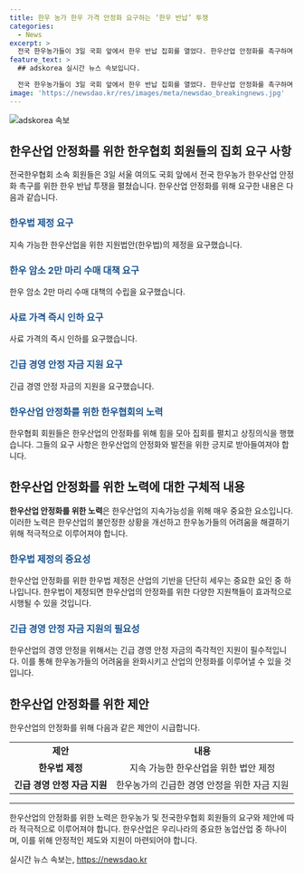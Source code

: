 ```yaml
---
title: 한우 농가 한우 가격 안정화 요구하는 ‘한우 반납’ 투쟁
categories:
  - News
excerpt: >
  전국 한우농가들이 3일 국회 앞에서 한우 반납 집회를 열었다. 한우산업 안정화를 촉구하며 한우 가격 안정화를 요구했고, 한우법 제정과 급격한 가격 하락 대책을 요청했다. 또한 삭발식과 한우 모형을 국회에 전달하려다 저지되는 사진들을 공개했다. 한우농가들은 생산비 폭등과 한우산업 보호 부재로 어려움을 호소했다. 요구사항에는 한우법 제정, 한우 암소 수매 대책, 사료 가격 인하 등이 포함됐다.
feature_text: >
  ## adskorea 실시간 뉴스 속보입니다.

  전국 한우농가들이 3일 국회 앞에서 한우 반납 집회를 열었다. 한우산업 안정화를 촉구하며 한우 가격 안정화를 요구했고, 한우법 제정과 급격한 가격 하락 대책을 요청했다. 또한 삭발식과 한우 모형을 국회에 전달하려다 저지되는 사진들을 공개했다. 한우농가들은 생산비 폭등과 한우산업 보호 부재로 어려움을 호소했다. 요구사항에는 한우법 제정, 한우 암소 수매 대책, 사료 가격 인하 등이 포함됐다.
image: 'https://newsdao.kr/res/images/meta/newsdao_breakingnews.jpg'
---
```


<p><img src="https://newsdao.kr/res/images/meta/newsdao_breakingnews.jpg" alt="adskorea 속보" /></p>

<h2 data-ke-size="size26">한우산업 안정화를 위한 한우협회 회원들의 집회 요구 사항</h2>

<p data-ke-size="size16">전국한우협회 소속 회원들은 3일 서울 여의도 국회 앞에서 전국 한우농가 한우산업 안정화 촉구를 위한 한우 반납 투쟁을 펼쳤습니다. 한우산업 안정화를 위해 요구한 내용은 다음과 같습니다.</p>

<h3><b><span style="color: #1a5490;">한우법 제정 요구</span></b></h3>

<p data-ke-size="size16">지속 가능한 한우산업을 위한 지원법안(한우법)의 제정을 요구했습니다.</p>

<h3><b><span style="color: #1a5490;">한우 암소 2만 마리 수매 대책 요구</span></b></h3>

<p data-ke-size="size16">한우 암소 2만 마리 수매 대책의 수립을 요구했습니다.</p>

<h3><b><span style="color: #1a5490;">사료 가격 즉시 인하 요구</span></b></h3>

<p data-ke-size="size16">사료 가격의 즉시 인하를 요구했습니다.</p>

<h3><b><span style="color: #1a5490;">긴급 경영 안정 자금 지원 요구</span></b></h3>

<p data-ke-size="size16">긴급 경영 안정 자금의 지원을 요구했습니다.</p>

<h3><b><span style="color: #1a5490;">한우산업 안정화를 위한 한우협회의 노력</span></b></h3>

<p data-ke-size="size16">한우협회 회원들은 한우산업의 안정화를 위해 힘을 모아 집회를 펼치고 상징의식을 행했습니다. 그들의 요구 사항은 한우산업의 안정화와 발전을 위한 긍지로 받아들여져야 합니다.</p>

<h2 data-ke-size="size26">한우산업 안정화를 위한 노력에 대한 구체적 내용</h2>

<p data-ke-size="size16"><b>한우산업 안정화를 위한 노력</b>은 한우산업의 지속가능성을 위해 매우 중요한 요소입니다. 이러한 노력은 한우산업의 불안정한 상황을 개선하고 한우농가들의 어려움을 해결하기 위해 적극적으로 이루어져야 합니다.</p>

<h3><b><span style="color: #1a5490;">한우법 제정의 중요성</span></b></h3>

<p data-ke-size="size16">한우산업 안정화를 위한 한우법 제정은 산업의 기반을 단단히 세우는 중요한 요인 중 하나입니다. 한우법이 제정되면 한우산업의 안정화를 위한 다양한 지원책들이 효과적으로 시행될 수 있을 것입니다.</p>

<h3><b><span style="color: #1a5490;">긴급 경영 안정 자금 지원의 필요성</span></b></h3>

<p data-ke-size="size16">한우산업의 경영 안정을 위해서는 긴급 경영 안정 자금의 즉각적인 지원이 필수적입니다. 이를 통해 한우농가들의 어려움을 완화시키고 산업의 안정화를 이루어낼 수 있을 것입니다.</p>

<h2 data-ke-size="size26">한우산업 안정화를 위한 제안</h2>

<p data-ke-size="size16">한우산업의 안정화를 위해 다음과 같은 제안이 시급합니다.</p>

<table>
    <tr>
        <td style="text-align: center; height: 17px;"><b>제안</b></td>
        <td style="text-align: center; height: 17px;"><b>내용</b></td>
    </tr>
    <tr>
        <td style="text-align: center; height: 17px;"><b>한우법 제정</b></td>
        <td style="text-align: center; height: 17px;">지속 가능한 한우산업을 위한 법안 제정</td>
    </tr>
    <tr>
        <td style="text-align: center; height: 17px;"><b>긴급 경영 안정 자금 지원</b></td>
        <td style="text-align: center; height: 17px;">한우농가의 긴급한 경영 안정을 위한 자금 지원</td>
    </tr>
</table>

<hr>

<p data-ke-size="size16">한우산업의 안정화를 위한 노력은 한우농가 및 전국한우협회 회원들의 요구와 제안에 따라 적극적으로 이루어져야 합니다. 한우산업은 우리나라의 중요한 농업산업 중 하나이며, 이를 위해 안정적인 제도와 지원이 마련되어야 합니다. </p>
실시간 뉴스 속보는, <a href="https://newsdao.kr" rel="dofollow">https://newsdao.kr</a>



